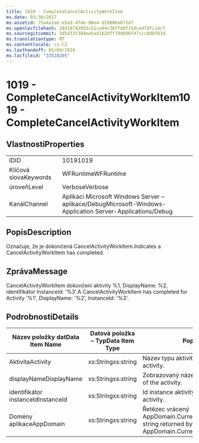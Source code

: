 ```yaml
---
title: 1019 - CompleteCancelActivityWorkItem
ms.date: 03/30/2017
ms.assetid: 75a4a1ab-e5a3-4f4e-88e4-d19806e671d7
ms.openlocfilehash: 28d19742055c51ca94c36ffddf15dced7dfc14cf
ms.sourcegitcommit: 3d5d33f384eeba41b2dff79d096f47ccc8d8f03d
ms.translationtype: MT
ms.contentlocale: cs-CZ
ms.lasthandoff: 05/04/2018
ms.locfileid: "33510205"
---
```

# <a name="1019---completecancelactivityworkitem"></a><span data-ttu-id="a8e3f-102">1019 - CompleteCancelActivityWorkItem</span><span class="sxs-lookup"><span data-stu-id="a8e3f-102">1019 - CompleteCancelActivityWorkItem</span></span>
## <a name="properties"></a><span data-ttu-id="a8e3f-103">Vlastnosti</span><span class="sxs-lookup"><span data-stu-id="a8e3f-103">Properties</span></span>  
  
|||  
|-|-|  
|<span data-ttu-id="a8e3f-104">ID</span><span class="sxs-lookup"><span data-stu-id="a8e3f-104">ID</span></span>|<span data-ttu-id="a8e3f-105">1019</span><span class="sxs-lookup"><span data-stu-id="a8e3f-105">1019</span></span>|  
|<span data-ttu-id="a8e3f-106">Klíčová slova</span><span class="sxs-lookup"><span data-stu-id="a8e3f-106">Keywords</span></span>|<span data-ttu-id="a8e3f-107">WFRuntime</span><span class="sxs-lookup"><span data-stu-id="a8e3f-107">WFRuntime</span></span>|  
|<span data-ttu-id="a8e3f-108">úroveň</span><span class="sxs-lookup"><span data-stu-id="a8e3f-108">Level</span></span>|<span data-ttu-id="a8e3f-109">Verbose</span><span class="sxs-lookup"><span data-stu-id="a8e3f-109">Verbose</span></span>|  
|<span data-ttu-id="a8e3f-110">Kanál</span><span class="sxs-lookup"><span data-stu-id="a8e3f-110">Channel</span></span>|<span data-ttu-id="a8e3f-111">Aplikaci Microsoft Windows Server – aplikace/Debug</span><span class="sxs-lookup"><span data-stu-id="a8e3f-111">Microsoft-Windows-Application Server-Applications/Debug</span></span>|  
  
## <a name="description"></a><span data-ttu-id="a8e3f-112">Popis</span><span class="sxs-lookup"><span data-stu-id="a8e3f-112">Description</span></span>  
 <span data-ttu-id="a8e3f-113">Označuje, že je dokončená CancelActivityWorkItem.</span><span class="sxs-lookup"><span data-stu-id="a8e3f-113">Indicates a CancelActivityWorkItem has completed.</span></span>  
  
## <a name="message"></a><span data-ttu-id="a8e3f-114">Zpráva</span><span class="sxs-lookup"><span data-stu-id="a8e3f-114">Message</span></span>  
 <span data-ttu-id="a8e3f-115">CancelActivityWorkItem dokončení aktivity %1, DisplayName: %2, identifikátor InstanceId: '%3'.</span><span class="sxs-lookup"><span data-stu-id="a8e3f-115">A CancelActivityWorkItem has completed for Activity '%1', DisplayName: '%2', InstanceId: '%3'.</span></span>  
  
## <a name="details"></a><span data-ttu-id="a8e3f-116">Podrobnosti</span><span class="sxs-lookup"><span data-stu-id="a8e3f-116">Details</span></span>  
  
|<span data-ttu-id="a8e3f-117">Název položky dat</span><span class="sxs-lookup"><span data-stu-id="a8e3f-117">Data Item Name</span></span>|<span data-ttu-id="a8e3f-118">Datová položka – Typ</span><span class="sxs-lookup"><span data-stu-id="a8e3f-118">Data Item Type</span></span>|<span data-ttu-id="a8e3f-119">Popis</span><span class="sxs-lookup"><span data-stu-id="a8e3f-119">Description</span></span>|  
|--------------------|--------------------|-----------------|  
|<span data-ttu-id="a8e3f-120">Aktivita</span><span class="sxs-lookup"><span data-stu-id="a8e3f-120">Activity</span></span>|<span data-ttu-id="a8e3f-121">xs:String</span><span class="sxs-lookup"><span data-stu-id="a8e3f-121">xs:string</span></span>|<span data-ttu-id="a8e3f-122">Název typu aktivity.</span><span class="sxs-lookup"><span data-stu-id="a8e3f-122">The type name of the activity.</span></span>|  
|<span data-ttu-id="a8e3f-123">displayName</span><span class="sxs-lookup"><span data-stu-id="a8e3f-123">DisplayName</span></span>|<span data-ttu-id="a8e3f-124">xs:String</span><span class="sxs-lookup"><span data-stu-id="a8e3f-124">xs:string</span></span>|<span data-ttu-id="a8e3f-125">Zobrazovaný název aktivity.</span><span class="sxs-lookup"><span data-stu-id="a8e3f-125">The display name of the activity.</span></span>|  
|<span data-ttu-id="a8e3f-126">identifikátor instanceId</span><span class="sxs-lookup"><span data-stu-id="a8e3f-126">InstanceId</span></span>|<span data-ttu-id="a8e3f-127">xs:String</span><span class="sxs-lookup"><span data-stu-id="a8e3f-127">xs:string</span></span>|<span data-ttu-id="a8e3f-128">Id instance aktivity.</span><span class="sxs-lookup"><span data-stu-id="a8e3f-128">The instance id of the activity.</span></span>|  
|<span data-ttu-id="a8e3f-129">Domény aplikace</span><span class="sxs-lookup"><span data-stu-id="a8e3f-129">AppDomain</span></span>|<span data-ttu-id="a8e3f-130">xs:String</span><span class="sxs-lookup"><span data-stu-id="a8e3f-130">xs:string</span></span>|<span data-ttu-id="a8e3f-131">Řetězec vrácený AppDomain.CurrentDomain.FriendlyName.</span><span class="sxs-lookup"><span data-stu-id="a8e3f-131">The string returned by AppDomain.CurrentDomain.FriendlyName.</span></span>|
